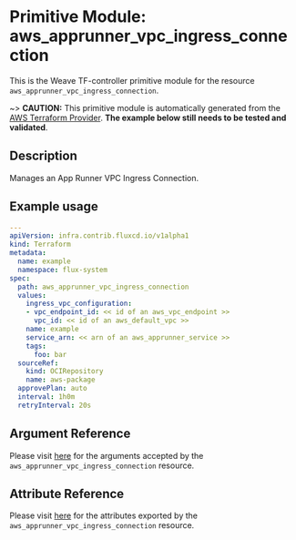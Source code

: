 
# Primitive Module: aws_apprunner_vpc_ingress_connection

This is the Weave TF-controller primitive module for the resource `aws_apprunner_vpc_ingress_connection`.

~> **CAUTION:** This primitive module is automatically generated from the [AWS Terraform Provider](https://registry.terraform.io/providers/hashicorp/aws/latest/docs/resources/apprunner_vpc_ingress_connection). **The example below still needs to be tested and validated**.

## Description

Manages an App Runner VPC Ingress Connection.

## Example usage

```yaml
---
apiVersion: infra.contrib.fluxcd.io/v1alpha1
kind: Terraform
metadata:
  name: example
  namespace: flux-system
spec:
  path: aws_apprunner_vpc_ingress_connection
  values:
    ingress_vpc_configuration:
    - vpc_endpoint_id: << id of an aws_vpc_endpoint >>
      vpc_id: << id of an aws_default_vpc >>
    name: example
    service_arn: << arn of an aws_apprunner_service >>
    tags:
      foo: bar
  sourceRef:
    kind: OCIRepository
    name: aws-package
  approvePlan: auto
  interval: 1h0m
  retryInterval: 20s
```

## Argument Reference

Please visit [here](https://registry.terraform.io/providers/hashicorp/aws/latest/docs/resources/apprunner_vpc_ingress_connection#argument-reference) for the arguments accepted by the `aws_apprunner_vpc_ingress_connection` resource.

## Attribute Reference

Please visit [here](https://registry.terraform.io/providers/hashicorp/aws/latest/docs/resources/apprunner_vpc_ingress_connection#attributes-reference) for the attributes exported by the `aws_apprunner_vpc_ingress_connection` resource.
